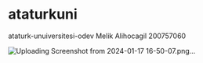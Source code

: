 # ataturkuni
ataturk-unuiversitesi-odev
Melik Alihocagil
200757060

![Uploading Screenshot from 2024-01-17 16-50-07.png…]()
